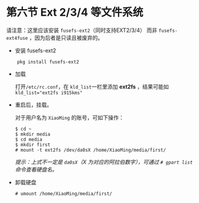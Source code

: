 # 第六节 Ext 2/3/4 等文件系统

请注意：这里应该安装 `fusefs-ext2`（同时支持EXT2/3/4） 而非 `fusefs-ext4fuse` ，因为后者是只读且被废弃的。

-   安装 fusefs-ext2

```
    pkg install fusefs-ext2
```

-   加载

    打开`/etc/rc.conf`，在 `kld_list`一栏里添加 **ext2fs** ，结果可能如 `kld_list="ext2fs i915kms"`
    
-   重启后，挂载。

    对于用户名为 `XiaoMing` 的账号，可如下操作：

    ```
    $ cd ~
    $ mkdir media
    $ cd media
    $ mkdir first
    # mount -t ext2fs /dev/da0sX /home/XiaoMing/media/first/
    ```

    _提示：上式不一定是 `da0sX`（X 为对应的阿拉伯数字），可通过 `# gpart list` 命令查看硬盘名。_
    
-   卸载硬盘

    `# umount /home/XiaoMing/media/first/`
